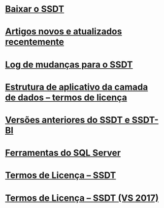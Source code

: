 # [Baixar o SSDT](download-sql-server-data-tools-ssdt.md)
# [Artigos novos e atualizados recentemente](new-updated-ssdt.md)
# [Log de mudanças para o SSDT](changelog-for-sql-server-data-tools-ssdt.md)
# [Estrutura de aplicativo da camada de dados – termos de licença](data-tier-application-framework-license-terms.md)
# [Versões anteriores do SSDT e SSDT-BI](previous-releases-of-sql-server-data-tools-ssdt-and-ssdt-bi.md)
# [Ferramentas do SQL Server](sql-server-tools.md)
# [Termos de Licença – SSDT](sql-server-data-tools-license-terms.md)
# [Termos de Licença – SSDT (VS 2017)](sql-server-data-tools-license-terms-vs2017.md)
